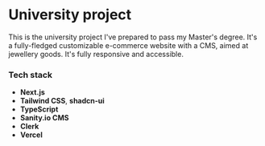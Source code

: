 # University project

This is the university project I've prepared to pass my Master's degree. It's a fully-fledged customizable e-commerce website with a CMS, aimed at jewellery goods. It's fully responsive and accessible.

### Tech stack

- **Next.js**
- **Tailwind CSS**, **shadcn-ui**
- **TypeScript**
- **Sanity.io CMS**
- **Clerk**
- **Vercel**
